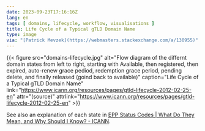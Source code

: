 ```yaml
---
date: 2023-09-23T17:16:16Z
lang: en
tags: [ domains, lifecycle, workflow, visualisations ]
title: Life Cycle of a Typical gTLD Domain Name
type: image
via: "[Patrick Mevzek](https://webmasters.stackexchange.com/a/130955)"
---
```


{{< figure src="domains-lifecycle.jpg" alt="Flow diagram of the differnt domain states from left to right, starting with Available, then registered, then expired, auto-renew grace pediod, redemption grace period, pending delete, and finally released (goind back to available)" caption="Life Cycle of a Typical gTLD Domain Name" link="https://www.icann.org/resources/pages/gtld-lifecycle-2012-02-25-en" attr="(source)" attrlink="https://www.icann.org/resources/pages/gtld-lifecycle-2012-02-25-en" >}}

See also an explanation of each state in [<abbr title="Extensible Provisioning Protocol">EPP</abbr> Status Codes | What Do They Mean, and Why Should I Know? - ICANN](https://www.icann.org/resources/pages/epp-status-codes-2014-06-16-en).

<!-- TODO: Review captions format -->
